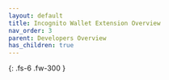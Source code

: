 ```yaml
---
layout: default
title: Incognito Wallet Extension Overview
nav_order: 3
parent: Developers Overview
has_children: true
---
```


{: .fs-6 .fw-300 }
